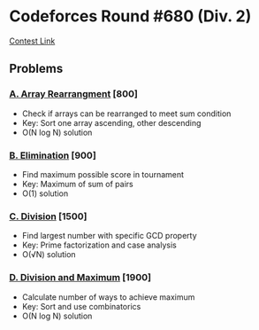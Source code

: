 # Codeforces Round #680 (Div. 2)
[Contest Link](https://codeforces.com/contest/1445)

## Problems

### [A. Array Rearrangment](https://codeforces.com/contest/1445/problem/A) [800]
- Check if arrays can be rearranged to meet sum condition
- Key: Sort one array ascending, other descending
- O(N log N) solution

### [B. Elimination](https://codeforces.com/contest/1445/problem/B) [900]
- Find maximum possible score in tournament
- Key: Maximum of sum of pairs
- O(1) solution

### [C. Division](https://codeforces.com/contest/1445/problem/C) [1500]
- Find largest number with specific GCD property
- Key: Prime factorization and case analysis
- O(√N) solution

### [D. Division and Maximum](https://codeforces.com/contest/1445/problem/D) [1900]
- Calculate number of ways to achieve maximum
- Key: Sort and use combinatorics
- O(N log N) solution
